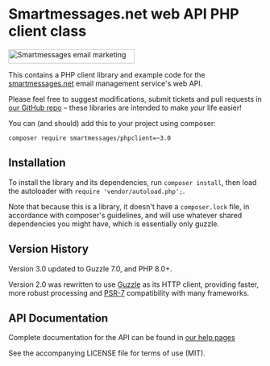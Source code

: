 # Smartmessages.net web API PHP client class

<a href="https://info.smartmessages.net/"><img src="https://www.smartmessages.net/img/smartmessages-logo.svg" width="250" height="28" alt="Smartmessages email marketing"></a>

This contains a PHP client library and example code for the [smartmessages.net](https://info.smartmessages.net/) email management service's web API.

Please feel free to suggest modifications, submit tickets and pull requests in [our GitHub repo](https://github.com/Smartmessages/PHPClient) – these libraries are intended to make *your* life easier!

You can (and should) add this to your project using composer:

```
composer require smartmessages/phpclient=~3.0
```

## Installation
To install the library and its dependencies, run `composer install`, then load the autoloader with `require 'vendor/autoload.php';`.

Note that because this is a library, it doesn't have a `composer.lock` file, in accordance with composer's guidelines, and will use whatever shared dependencies you might have, which is essentially only guzzle.

## Version History
Version 3.0 updated to Guzzle 7.0, and PHP 8.0+.

Version 2.0 was rewritten to use [Guzzle](http://docs.guzzlephp.org/en/latest/) as its HTTP client, providing faster, more robust processing and [PSR-7](http://www.php-fig.org/psr/psr-7/) compatibility with many frameworks.

## API Documentation
Complete documentation for the API can be found in [our help pages](https://wiki.smartmessages.net/#API)

See the accompanying LICENSE file for terms of use (MIT).
